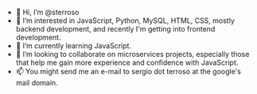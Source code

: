 - 👋 Hi, I’m @sterroso
- 👀 I’m interested in JavaScript, Python, MySQL, HTML, CSS, mostly backend development, and recently I'm getting into frontend development.
- 🌱 I’m currently learning JavaScript.
- 💞️ I’m looking to collaborate on microservices projects, especially those that help me gain more experience and confidence with JavaScript.
- 📫 You might send me an e-mail to sergio dot terroso at the google's mail domain.

<!---
sterroso/sterroso is a ✨ special ✨ repository because its `README.md` (this file) appears on your GitHub profile.
You can click the Preview link to take a look at your changes.
--->
